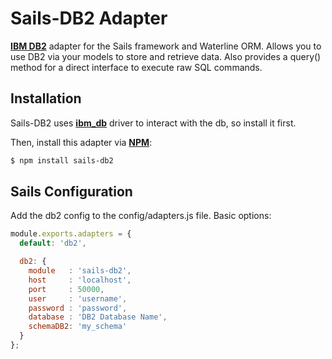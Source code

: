 Sails-DB2 Adapter
===

[**IBM DB2**](http://www-01.ibm.com/software/data/db2/) adapter for the Sails framework and Waterline ORM. Allows you to use DB2 via your models to store and retrieve data. Also provides a query() method for a direct interface to execute raw SQL commands.

## Installation

Sails-DB2 uses [**ibm_db**](https://www.npmjs.org/package/ibm_db) driver to interact with the db, so install it first.

Then, install this adapter via [**NPM**](https://www.npmjs.org/):

```bash
$ npm install sails-db2
```

## Sails Configuration

Add the db2 config to the config/adapters.js file. Basic options:

```javascript
module.exports.adapters = {
  default: 'db2',

  db2: {
    module   : 'sails-db2',
    host     : 'localhost',
    port     : 50000,
    user     : 'username',
    password : 'password',
    database : 'DB2 Database Name',
    schemaDB2: 'my_schema'
  }
};
```